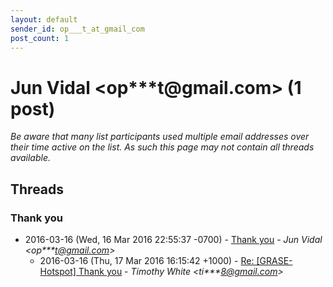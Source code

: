 ```yaml
---
layout: default
sender_id: op___t_at_gmail_com
post_count: 1
---
```


# Jun Vidal <op***t<span>@</span>gmail.com> (1 post)

_Be aware that many list participants used multiple email addresses over their time active on the list. As such this page may not contain all threads available._

## Threads

### Thank you
+ 2016-03-16 (Wed, 16 Mar 2016 22:55:37 -0700) - [Thank you](/archive/2016/03/42af933a8b2402c05dc5f5393780d80c4a1d6ce9211c91cdb572bc7078957e37) - _Jun Vidal \<op***t@gmail.com\>_
  + 2016-03-16 (Thu, 17 Mar 2016 16:15:42 +1000) - [Re: [GRASE-Hotspot] Thank you](/archive/2016/03/05090a6c3e8eb1304f745c1399aa96bae52e94f596da65438c68e46f02a6148f) - _Timothy White \<ti***8@gmail.com\>_

